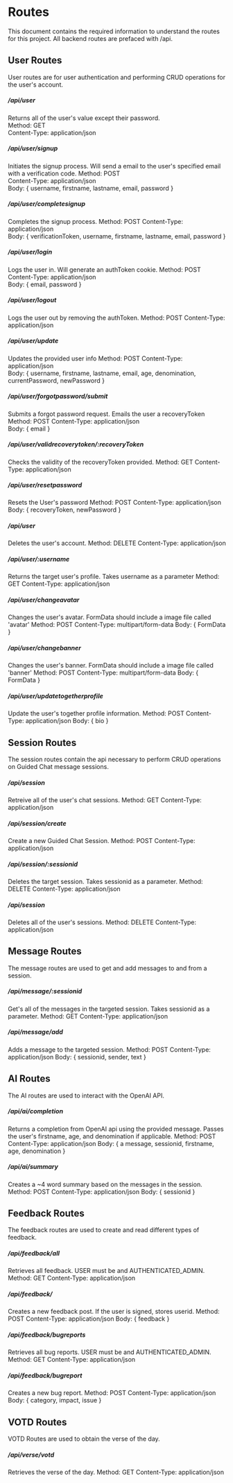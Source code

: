# Routes
This document contains the required information to understand the routes for this project. All backend routes are prefaced with /api.   

## User Routes
User routes are for user authentication and performing CRUD operations for the user's account.  

##### /api/user  
Returns all of the user's value except their password.  
Method: GET  
Content-Type: application/json  

##### /api/user/signup  
Initiates the signup process. Will send a email to the user's specified email with a verification code.
Method: POST  
Content-Type: application/json  
Body: {
  username, firstname, lastname, email, password
}  

##### /api/user/completesignup  
Completes the signup process.
Method: POST 
Content-Type: application/json  
Body: {
  verificationToken, username, firstname, lastname, email, password
}  


##### /api/user/login  
Logs the user in. Will generate an authToken cookie.
Method: POST 
Content-Type: application/json  
Body: {
  email, password
}  



##### /api/user/logout  
Logs the user out by removing the authToken.
Method: POST 
Content-Type: application/json  


##### /api/user/update  
Updates the provided user info
Method: POST 
Content-Type: application/json  
Body: {
  username, firstname, lastname, email, age, denomination, currentPassword, newPassword
}


##### /api/user/forgotpassword/submit  
Submits a forgot password request. Emails the user a recoveryToken
Method: POST 
Content-Type: application/json  
Body: {
  email
}  

##### /api/user/validrecoverytoken/:recoveryToken  
Checks the validity of the recoveryToken provided.
Method: GET
Content-Type: application/json  

##### /api/user/resetpassword  
Resets the User's password
Method: POST
Content-Type: application/json
Body: {
  recoveryToken, newPassword
}  

##### /api/user  
Deletes the user's account.
Method: DELETE
Content-Type: application/json


##### /api/user/:username  
Returns the target user's profile. Takes username as a parameter
Method: GET
Content-Type: application/json


##### /api/user/changeavatar  
Changes the user's avatar. FormData should include a image file called 'avatar'
Method: POST
Content-Type: multipart/form-data
Body: {
  FormData
}  

##### /api/user/changebanner  
Changes the user's banner. FormData should include a image file called 'banner'
Method: POST
Content-Type: multipart/form-data
Body: {
  FormData
}  

##### /api/user/updatetogetherprofile  
Update the user's together profile information.
Method: POST
Content-Type: application/json
Body: {
  bio
}  

## Session Routes
The session routes contain the api necessary to perform CRUD operations on Guided Chat message sessions.

##### /api/session  
Retreive all of the user's chat sessions.
Method: GET
Content-Type: application/json


##### /api/session/create  
Create a new Guided Chat Session.
Method: POST
Content-Type: application/json


##### /api/session/:sessionid  
Deletes the target session. Takes sessionid as a parameter.
Method: DELETE
Content-Type: application/json

##### /api/session  
Deletes all of the user's sessions.
Method: DELETE
Content-Type: application/json

## Message Routes
The message routes are used to get and add messages to and from a session.

##### /api/message/:sessionid  
Get's all of the messages in the targeted session. Takes sessionid as a parameter.
Method: GET
Content-Type: application/json

##### /api/message/add  
Adds a message to the targeted session.
Method: POST
Content-Type: application/json
Body: {
  sessionid, sender, text
}

## AI Routes
The AI routes are used to interact with the OpenAI API.

##### /api/ai/completion
Returns a completion from OpenAI api using the provided message. Passes the user's firstname, age, and denomination if applicable.
Method: POST
Content-Type: application/json
Body: {
 a message, sessionid, firstname, age, denomination
}


##### /api/ai/summary
Creates a ~4 word summary based on the messages in the session.
Method: POST
Content-Type: application/json
Body: {
  sessionid
}

## Feedback Routes
The feedback routes are used to create and read different types of feedback.

##### /api/feedback/all
Retrieves all feedback. USER must be and AUTHENTICATED_ADMIN.
Method: GET
Content-Type: application/json


##### /api/feedback/
Creates a new feedback post. If the user is signed, stores userid.
Method: POST
Content-Type: application/json
Body: {
  feedback
}


##### /api/feedback/bugreports
Retrieves all bug reports. USER must be and AUTHENTICATED_ADMIN.
Method: GET
Content-Type: application/json



##### /api/feedback/bugreport
Creates a new bug report.
Method: POST
Content-Type: application/json
Body: {
  category, impact, issue
}

##  VOTD Routes
VOTD Routes are used to obtain the verse of the day.

##### /api/verse/votd
Retrieves the verse of the day.
Method: GET
Content-Type: application/json